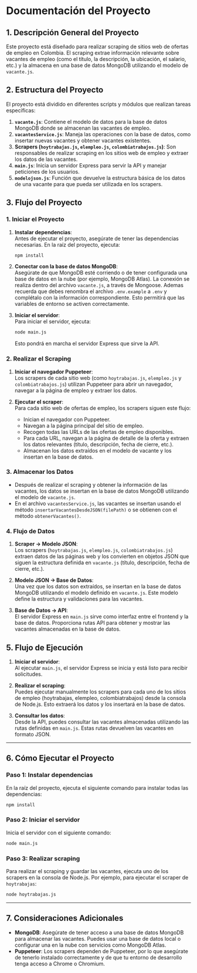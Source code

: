 
# Documentación del Proyecto

## 1. Descripción General del Proyecto

Este proyecto está diseñado para realizar scraping de sitios web de ofertas de empleo en Colombia. El scraping extrae información relevante sobre vacantes de empleo (como el título, la descripción, la ubicación, el salario, etc.) y la almacena en una base de datos MongoDB utilizando el modelo de `vacante.js`.

## 2. Estructura del Proyecto

El proyecto está dividido en diferentes scripts y módulos que realizan tareas específicas:

1. **`vacante.js`**: Contiene el modelo de datos para la base de datos MongoDB donde se almacenan las vacantes de empleo.
2. **`vacantesService.js`**: Maneja las operaciones con la base de datos, como insertar nuevas vacantes y obtener vacantes existentes.
3. **Scrapers (`hoytrabajas.js`, `elempleo.js`, `colombiatrabajos.js`)**: Son responsables de realizar scraping en los sitios web de empleo y extraer los datos de las vacantes.
4. **`main.js`**: Inicia un servidor Express para servir la API y manejar peticiones de los usuarios.
5. **`modelojson.js`**: Función que devuelve la estructura básica de los datos de una vacante para que pueda ser utilizada en los scrapers.

## 3. Flujo del Proyecto

### 1. Iniciar el Proyecto

1. **Instalar dependencias**:  
   Antes de ejecutar el proyecto, asegúrate de tener las dependencias necesarias. En la raíz del proyecto, ejecuta:
   ```bash
   npm install
   ```

2. **Conectar con la base de datos MongoDB**:  
   Asegúrate de que MongoDB esté corriendo o de tener configurada una base de datos en la nube (por ejemplo, MongoDB Atlas). La conexión se realiza dentro del archivo `vacante.js`, a través de Mongoose. Ademas recuerda que debes renombra el archivo `.env.example` a `.env` y complétalo con la información correspondiente. Esto permitirá que las variables de entorno se activen correctamente.

3. **Iniciar el servidor**:  
   Para iniciar el servidor, ejecuta:
   ```bash
   node main.js
   ```
   Esto pondrá en marcha el servidor Express que sirve la API.

### 2. Realizar el Scraping

1. **Iniciar el navegador Puppeteer**:  
   Los scrapers de cada sitio web (como `hoytrabajas.js`, `elempleo.js` y `colombiatrabajos.js`) utilizan Puppeteer para abrir un navegador, navegar a la página de empleo y extraer los datos.

2. **Ejecutar el scraper**:  
   Para cada sitio web de ofertas de empleo, los scrapers siguen este flujo:
   - Inician el navegador con Puppeteer.
   - Navegan a la página principal del sitio de empleo.
   - Recogen todas las URLs de las ofertas de empleo disponibles.
   - Para cada URL, navegan a la página de detalle de la oferta y extraen los datos relevantes (título, descripción, fecha de cierre, etc.).
   - Almacenan los datos extraídos en el modelo de vacante y los insertan en la base de datos.

### 3. Almacenar los Datos

- Después de realizar el scraping y obtener la información de las vacantes, los datos se insertan en la base de datos MongoDB utilizando el modelo de `vacante.js`.
- En el archivo `vacantesService.js`, las vacantes se insertan usando el método `insertarVacantesDesdeJSON(filePath)` o se obtienen con el método `obtenerVacantes()`. 

### 4. Flujo de Datos

1. **Scraper -> Modelo JSON**:  
   Los scrapers (`hoytrabajas.js`, `elempleo.js`, `colombiatrabajos.js`) extraen datos de las páginas web y los convierten en objetos JSON que siguen la estructura definida en `vacante.js` (título, descripción, fecha de cierre, etc.).

2. **Modelo JSON -> Base de Datos**:  
   Una vez que los datos son extraídos, se insertan en la base de datos MongoDB utilizando el modelo definido en `vacante.js`. Este modelo define la estructura y validaciones para las vacantes.

3. **Base de Datos -> API**:  
   El servidor Express en `main.js` sirve como interfaz entre el frontend y la base de datos. Proporciona rutas API para obtener y mostrar las vacantes almacenadas en la base de datos.

## 5. Flujo de Ejecución

1. **Iniciar el servidor**:  
   Al ejecutar `main.js`, el servidor Express se inicia y está listo para recibir solicitudes.

2. **Realizar el scraping**:  
   Puedes ejecutar manualmente los scrapers para cada uno de los sitios de empleo (hoytrabajas, elempleo, colombiatrabajos) desde la consola de Node.js. Esto extraerá los datos y los insertará en la base de datos.

3. **Consultar los datos**:  
   Desde la API, puedes consultar las vacantes almacenadas utilizando las rutas definidas en `main.js`. Estas rutas devuelven las vacantes en formato JSON.

---

## 6. Cómo Ejecutar el Proyecto

### Paso 1: Instalar dependencias

En la raíz del proyecto, ejecuta el siguiente comando para instalar todas las dependencias:

```bash
npm install
```

### Paso 2: Iniciar el servidor

Inicia el servidor con el siguiente comando:

```bash
node main.js
```

### Paso 3: Realizar scraping

Para realizar el scraping y guardar las vacantes, ejecuta uno de los scrapers en la consola de Node.js. Por ejemplo, para ejecutar el scraper de `hoytrabajas`:

```bash
node hoytrabajas.js
```

---

## 7. Consideraciones Adicionales

- **MongoDB**: Asegúrate de tener acceso a una base de datos MongoDB para almacenar las vacantes. Puedes usar una base de datos local o configurar una en la nube con servicios como MongoDB Atlas.
- **Puppeteer**: Los scrapers dependen de Puppeteer, por lo que asegúrate de tenerlo instalado correctamente y de que tu entorno de desarrollo tenga acceso a Chrome o Chromium.
